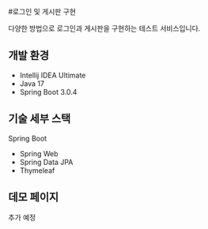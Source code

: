 #로그인 및 게시판 구현

다양한 방법으로 로그인과 게시판을 구현하는 테스트 서비스입니다.



## 개발 환경

* Intellij IDEA Ultimate
* Java 17
* Spring Boot 3.0.4

## 기술 세부 스택

Spring Boot

* Spring Web
* Spring Data JPA
* Thymeleaf


## 데모 페이지

추가 예정

